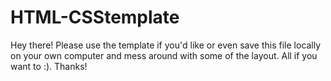 # HTML-CSStemplate
Hey there! Please use the template if you'd like or even save this file locally on your own computer and mess around with some of the layout. All if you want to :). Thanks!
